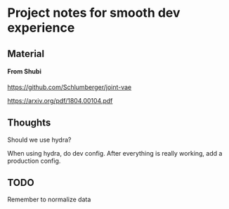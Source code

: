 # Project notes for smooth dev experience

## Material

#### From Shubi
https://github.com/Schlumberger/joint-vae

https://arxiv.org/pdf/1804.00104.pdf



## Thoughts

Should we use hydra?

When using hydra, do dev config. After everything is really working, add a production config.

## TODO
Remember to normalize data